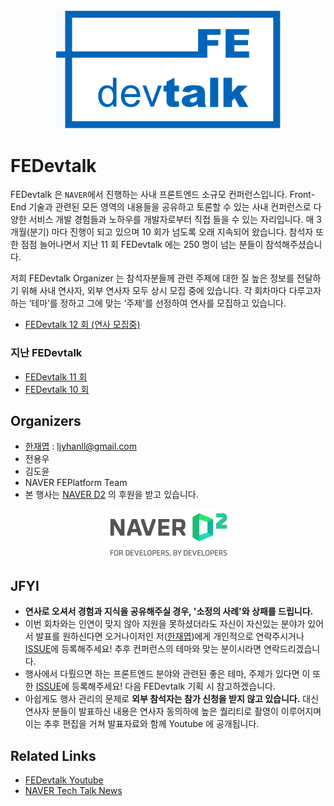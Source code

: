 <div align="center">

<img src="./assets/fedevtalk_logo.png" width="360px">

</div>

# FEDevtalk

FEDevtalk 은 `NAVER`에서 진행하는 사내 프론트엔드 소규모 컨퍼런스입니다. Front-End 기술과 관련된 모든 영역의 내용들을 공유하고 토론할 수 있는 사내 컨퍼런스로 다양한 서비스 개발 경험들과 노하우를 개발자로부터 직접 들을 수 있는 자리입니다. 매 3 개월(분기) 마다 진행이 되고 있으며 10 회가 넘도록 오래 지속되어 왔습니다. 참석자 또한 점점 늘어나면서 지난 11 회 FEDevtalk 에는 250 명이 넘는 분들이 참석해주셨습니다.

저희 FEDevtalk Organizer 는 참석자분들께 관련 주제에 대한 질 높은 정보를 전달하기 위해 사내 연사자, 외부 연사자 모두 상시 모집 중에 있습니다. 각 회차마다 다루고자 하는 ‘테마’를 정하고 그에 맞는 ‘주제'를 선정하여 연사를 모집하고 있습니다.

- [FEDevtalk 12 회 (연사 모집중)](https://github.com/JaeYeopHan/FEDevtalk/blob/master/12_fedevtalk.md)

### 지난 FEDevtalk

- [FEDevtalk 11 회](https://github.com/JaeYeopHan/FEDevtalk/blob/master/11_fedevtalk.md)
- [FEDevtalk 10 회](https://github.com/JaeYeopHan/FEDevtalk/blob/master/10_fedevtalk.md)

## Organizers

- [한재엽](http://github.com/JaeYeopHan) : ljyhanll@gmail.com
- 전용우
- 김도윤
- NAVER FEPlatform Team
- 본 행사는 [NAVER D2](https://d2.naver.com/home) 의 후원을 받고 있습니다.

<div align="center">

<img src="./assets/naver_d2_logo.png" width="200px">

</div>

## JFYI

- **연사로 오셔서 경험과 지식을 공유해주실 경우, '소정의 사례'와 상패를 드립니다.**
- 이번 회차와는 인연이 맞지 않아 지원을 못하셨더라도 자신이 자신있는 분야가 있어서 발표를 원하신다면 오거나이저인 저([한재엽](http://github.com/JaeYeopHan))에게 개인적으로 연락주시거나 [ISSUE](https://github.com/JaeYeopHan/FEDevtalk/issues)에 등록해주세요! 추후 컨퍼런스의 테마와 맞는 분이시라면 연락드리겠습니다.
- 행사에서 다뤘으면 하는 프론트엔드 분야와 관련된 좋은 테마, 주제가 있다면 이 또한 [ISSUE](https://github.com/JaeYeopHan/FEDevtalk/issues)에 등록해주세요! 다음 FEDevtalk 기획 시 참고하겠습니다.
- 아쉽게도 행사 관리의 문제로 **외부 참석자는 참가 신청을 받지 않고 있습니다.** 대신 연사자 분들이 발표하신 내용은 연사자 동의하에 높은 퀄리티로 촬영이 이루어지며 이는 추후 편집을 거쳐 발표자료와 함께 Youtube 에 공개됩니다.

## Related Links

- [FEDevtalk Youtube](https://www.youtube.com/playlist?list=PLsFtzQAC8dDcv76FW0MDTTYVgnVrsW3sW)
- [NAVER Tech Talk News](https://d2.naver.com/search?keyword=teck%20talk)
